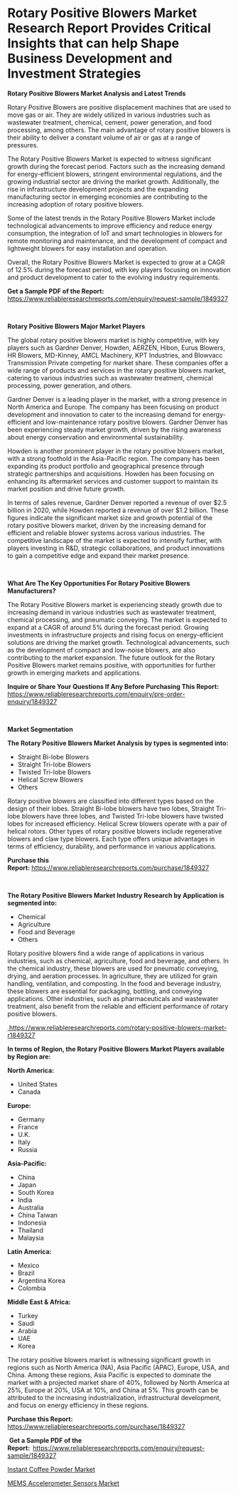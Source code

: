 <p><h1>Rotary Positive Blowers Market Research Report Provides Critical Insights that can help Shape Business Development and Investment Strategies</h1></p><p><strong>Rotary Positive Blowers Market Analysis and Latest Trends</strong></p>
<p><p>Rotary Positive Blowers are positive displacement machines that are used to move gas or air. They are widely utilized in various industries such as wastewater treatment, chemical, cement, power generation, and food processing, among others. The main advantage of rotary positive blowers is their ability to deliver a constant volume of air or gas at a range of pressures.</p><p>The Rotary Positive Blowers Market is expected to witness significant growth during the forecast period. Factors such as the increasing demand for energy-efficient blowers, stringent environmental regulations, and the growing industrial sector are driving the market growth. Additionally, the rise in infrastructure development projects and the expanding manufacturing sector in emerging economies are contributing to the increasing adoption of rotary positive blowers.</p><p>Some of the latest trends in the Rotary Positive Blowers Market include technological advancements to improve efficiency and reduce energy consumption, the integration of IoT and smart technologies in blowers for remote monitoring and maintenance, and the development of compact and lightweight blowers for easy installation and operation.</p><p>Overall, the Rotary Positive Blowers Market is expected to grow at a CAGR of 12.5% during the forecast period, with key players focusing on innovation and product development to cater to the evolving industry requirements.</p></p>
<p><strong>Get a Sample PDF of the Report:&nbsp;</strong> <a href="https://www.reliableresearchreports.com/enquiry/request-sample/1849327">https://www.reliableresearchreports.com/enquiry/request-sample/1849327</a></p>
<p>&nbsp;</p>
<p><strong>Rotary Positive Blowers Major Market Players</strong></p>
<p><p>The global rotary positive blowers market is highly competitive, with key players such as Gardner Denver, Howden, AERZEN, Hibon, Eurus Blowers, HR Blowers, MD-Kinney, AMCL Machinery, KPT Industries, and Blowvacc Transmission Private competing for market share. These companies offer a wide range of products and services in the rotary positive blowers market, catering to various industries such as wastewater treatment, chemical processing, power generation, and others.</p><p>Gardner Denver is a leading player in the market, with a strong presence in North America and Europe. The company has been focusing on product development and innovation to cater to the increasing demand for energy-efficient and low-maintenance rotary positive blowers. Gardner Denver has been experiencing steady market growth, driven by the rising awareness about energy conservation and environmental sustainability.</p><p>Howden is another prominent player in the rotary positive blowers market, with a strong foothold in the Asia-Pacific region. The company has been expanding its product portfolio and geographical presence through strategic partnerships and acquisitions. Howden has been focusing on enhancing its aftermarket services and customer support to maintain its market position and drive future growth.</p><p>In terms of sales revenue, Gardner Denver reported a revenue of over $2.5 billion in 2020, while Howden reported a revenue of over $1.2 billion. These figures indicate the significant market size and growth potential of the rotary positive blowers market, driven by the increasing demand for efficient and reliable blower systems across various industries. The competitive landscape of the market is expected to intensify further, with players investing in R&D, strategic collaborations, and product innovations to gain a competitive edge and expand their market presence.</p></p>
<p>&nbsp;</p>
<p><strong>What Are The Key Opportunities For Rotary Positive Blowers Manufacturers?</strong></p>
<p><p>The Rotary Positive Blowers market is experiencing steady growth due to increasing demand in various industries such as wastewater treatment, chemical processing, and pneumatic conveying. The market is expected to expand at a CAGR of around 5% during the forecast period. Growing investments in infrastructure projects and rising focus on energy-efficient solutions are driving the market growth. Technological advancements, such as the development of compact and low-noise blowers, are also contributing to the market expansion. The future outlook for the Rotary Positive Blowers market remains positive, with opportunities for further growth in emerging markets and applications.</p></p>
<p><strong>Inquire or Share Your Questions If Any Before Purchasing This Report:</strong> <a href="https://www.reliableresearchreports.com/enquiry/pre-order-enquiry/1849327">https://www.reliableresearchreports.com/enquiry/pre-order-enquiry/1849327</a></p>
<p>&nbsp;</p>
<p><strong>Market Segmentation</strong></p>
<p><strong>The Rotary Positive Blowers Market Analysis by types is segmented into:</strong></p>
<p><ul><li>Straight Bi-lobe Blowers</li><li>Straight Tri-lobe Blowers</li><li>Twisted Tri-lobe Blowers</li><li>Helical Screw Blowers</li><li>Others</li></ul></p>
<p><p>Rotary positive blowers are classified into different types based on the design of their lobes. Straight Bi-lobe blowers have two lobes, Straight Tri-lobe blowers have three lobes, and Twisted Tri-lobe blowers have twisted lobes for increased efficiency. Helical Screw blowers operate with a pair of helical rotors. Other types of rotary positive blowers include regenerative blowers and claw type blowers. Each type offers unique advantages in terms of efficiency, durability, and performance in various applications.</p></p>
<p><strong>Purchase this Report:&nbsp;</strong><a href="https://www.reliableresearchreports.com/purchase/1849327">https://www.reliableresearchreports.com/purchase/1849327</a></p>
<p>&nbsp;</p>
<p><strong>The Rotary Positive Blowers Market Industry Research by Application is segmented into:</strong></p>
<p><ul><li>Chemical</li><li>Agriculture</li><li>Food and Beverage</li><li>Others</li></ul></p>
<p><p>Rotary positive blowers find a wide range of applications in various industries, such as chemical, agriculture, food and beverage, and others. In the chemical industry, these blowers are used for pneumatic conveying, drying, and aeration processes. In agriculture, they are utilized for grain handling, ventilation, and composting. In the food and beverage industry, these blowers are essential for packaging, bottling, and conveying applications. Other industries, such as pharmaceuticals and wastewater treatment, also benefit from the reliable and efficient performance of rotary positive blowers.</p></p>
<p><a href="https://www.reliableresearchreports.com/rotary-positive-blowers-market-r1849327">&nbsp;https://www.reliableresearchreports.com/rotary-positive-blowers-market-r1849327</a></p>
<p><strong>In terms of Region, the Rotary Positive Blowers Market Players available by Region are:</strong></p>
<p>
    <p> <strong> North America: </strong>
        <ul>
            <li>United States</li>
            <li>Canada</li>
        </ul>
        </p> 
    <p> <strong> Europe: </strong>
        <ul>
            <li>Germany</li>
            <li>France</li>
            <li>U.K.</li>
            <li>Italy</li>
            <li>Russia</li>
        </ul>
        </p> 
    <p> <strong> Asia-Pacific: </strong>
        <ul>
            <li>China</li>
            <li>Japan</li>
            <li>South Korea</li>
            <li>India</li>
            <li>Australia</li>
            <li>China Taiwan</li>
            <li>Indonesia</li>
            <li>Thailand</li>
            <li>Malaysia</li>
        </ul>
        </p> 
    <p> <strong> Latin America: </strong>
        <ul>
            <li>Mexico</li>
            <li>Brazil</li>
            <li>Argentina Korea</li>
            <li>Colombia</li>
        </ul>
        </p> 
    <p> <strong> Middle East & Africa: </strong>
        <ul>
            <li>Turkey</li>
            <li>Saudi</li>
            <li>Arabia</li>
            <li>UAE</li>
            <li>Korea</li>
        </ul>
    </p>
    </p>
<p><p>The rotary positive blowers market is witnessing significant growth in regions such as North America (NA), Asia Pacific (APAC), Europe, USA, and China. Among these regions, Asia Pacific is expected to dominate the market with a projected market share of 40%, followed by North America at 25%, Europe at 20%, USA at 10%, and China at 5%. This growth can be attributed to the increasing industrialization, infrastructural development, and focus on energy efficiency in these regions.</p></p>
<p><strong>Purchase this Report: </strong><a href="https://www.reliableresearchreports.com/purchase/1849327">https://www.reliableresearchreports.com/purchase/1849327</a></p>
<p>&nbsp;<strong>Get a Sample PDF of the Report:&nbsp;&nbsp;</strong><a href="https://www.reliableresearchreports.com/enquiry/request-sample/1849327">https://www.reliableresearchreports.com/enquiry/request-sample/1849327</a></p>
<p><strong></strong></p>
<p><p><a href="https://github.com/JermaineCrona2023/Market-Research-Report-List-2/blob/main/instant-coffee-powder-market.md">Instant Coffee Powder Market</a></p><p><a href="https://issuu.com/reportprime-2/docs/mems-accelerometer-sensors-market-size-2030.pptx">MEMS Accelerometer Sensors Market</a></p></p>